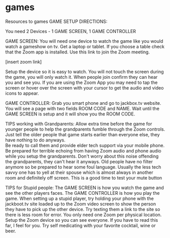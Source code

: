 # games
Resources to games
GAME SETUP DIRECTIONS:

You need 2 Devices - 1 GAME SCREEN, 1 GAME CONTROLLER

GAME SCREEN: 
You will need one device to watch the game like you would watch a gameshow on tv.  Get a laptop or tablet.  If you choose a table check that the Zoom app is installed. Use this link to join the Zoom meeting.

[insert zoom link]

Setup the device so it is easy to watch.  You will not touch the screen during the game, you will only watch it.  When people join confirm they can hear you and see you.  If you are using the Zoom App you may need to tap the screen or hover over the screen with your cursor to get the audio and video icons to appear.  

GAME CONTROLLER:
Grab you smart phone and go to jackbox.tv website.  You will see a page with two fields ROOM CODE and NAME.  Wait until the GAME SCREEN is setup and it will show you the ROOM CODE.


TIPS working with Grandparents:
Allow extra time before the game for younger people to help the grandparents fumble through the Zoom controls.  Just tell the older people that game starts earlier than everyone else, they have nothing to do anyways.  
Be ready to call them and provide elder tech support via your mobile phone. Be prepared for terrible echoing from having Zoom audio and phone audio while you setup the grandparents. Don't worry about this noise offending the grandparents, they can't hear it anyways.
Old people have no filter anymore so be prepared to hear some foul language.  Usually the less tech savvy one has to yell at their spouse which is almost always in another room and definitely off screen.  This is a good time to test your mute button

TIPS for Stupid people:
The GAME SCREEN is how you watch the game and see the other players faces.
The GAME CONTROLLER is how you play the game.  When setting up a stupid player, try holding your phone with the jackboot.tv site loaded up to the Zoom video screen to show the person they have to pick up the other device.  Try texting them a link to the site so there is less room for error.
You only need one Zoom per physical location.  Setup the Zoom device so you can see everyone.
If you have to read this far, I feel for you.  Try self medicating with your favorite cocktail, wine or beer.
